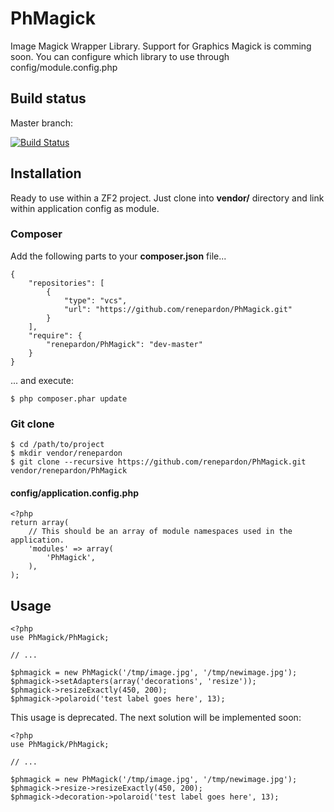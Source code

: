 PhMagick
========

Image Magick Wrapper Library.
Support for Graphics Magick is comming soon. You can configure which library to use through config/module.config.php

Build status
------------
Master branch:

[![Build Status](https://secure.travis-ci.org/renepardon/PhMagick.png?branch=master)](http://travis-ci.org/renepardon/PhMagick)

Installation
------------

Ready to use within a ZF2 project. Just clone into **vendor/** directory and link within application config as module.

### Composer

Add the following parts to your **composer.json** file...

    {
        "repositories": [
            {
                "type": "vcs",
                "url": "https://github.com/renepardon/PhMagick.git"
            }
        ],
        "require": {
            "renepardon/PhMagick": "dev-master"
        }
    }

... and execute:

    $ php composer.phar update

### Git clone

    $ cd /path/to/project
    $ mkdir vendor/renepardon
    $ git clone --recursive https://github.com/renepardon/PhMagick.git vendor/renepardon/PhMagick

#### config/application.config.php

    <?php
    return array(
        // This should be an array of module namespaces used in the application.
        'modules' => array(
            'PhMagick',
        ),
    );

Usage
-----

    <?php
    use PhMagick/PhMagick;

    // ...

    $phmagick = new PhMagick('/tmp/image.jpg', '/tmp/newimage.jpg');
    $phmagick->setAdapters(array('decorations', 'resize'));
    $phmagick->resizeExactly(450, 200);
    $phmagick->polaroid('test label goes here', 13);

This usage is deprecated. The next solution will be implemented soon:

    <?php
    use PhMagick/PhMagick;

    // ...

    $phmagick = new PhMagick('/tmp/image.jpg', '/tmp/newimage.jpg');
    $phmagick->resize->resizeExactly(450, 200);
    $phmagick->decoration->polaroid('test label goes here', 13);